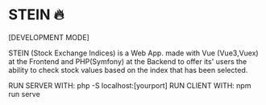 # STEIN 🔥


[DEVELOPMENT MODE]

STEIN (Stock Exchange Indices) is a Web App. made with Vue (Vue3,Vuex) at the Frontend and PHP(Symfony) at the Backend to offer its' users the ability to check stock values based on the index that has been selected.

RUN SERVER WITH: php -S localhost:[yourport]
RUN CLIENT WITH: npm run serve
